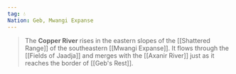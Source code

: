 ```yaml
---
tag: 💧
Nation: Geb, Mwangi Expanse
---
```

> The **Copper River** rises in the eastern slopes of the [[Shattered Range]] of the southeastern [[Mwangi Expanse]]. It flows through the [[Fields of Jaadja]] and merges with the [[Axanir River]] just as it reaches the border of [[Geb's Rest]].








